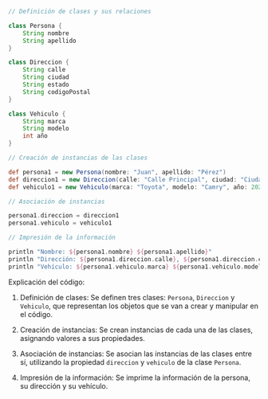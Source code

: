 ```groovy
// Definición de clases y sus relaciones

class Persona {
    String nombre
    String apellido
}

class Direccion {
    String calle
    String ciudad
    String estado
    String codigoPostal
}

class Vehiculo {
    String marca
    String modelo
    int año
}

// Creación de instancias de las clases

def persona1 = new Persona(nombre: "Juan", apellido: "Pérez")
def direccion1 = new Direccion(calle: "Calle Principal", ciudad: "Ciudad del Este", estado: "Estado 1", codigoPostal: "12345")
def vehiculo1 = new Vehiculo(marca: "Toyota", modelo: "Camry", año: 2020)

// Asociación de instancias

persona1.direccion = direccion1
persona1.vehiculo = vehiculo1

// Impresión de la información

println "Nombre: ${persona1.nombre} ${persona1.apellido}"
println "Dirección: ${persona1.direccion.calle}, ${persona1.direccion.ciudad}, ${persona1.direccion.estado}, ${persona1.direccion.codigoPostal}"
println "Vehículo: ${persona1.vehiculo.marca} ${persona1.vehiculo.modelo} (${persona1.vehiculo.año})"

```

Explicación del código:

1. Definición de clases: Se definen tres clases: `Persona`, `Direccion` y `Vehiculo`, que representan los objetos que se van a crear y manipular en el código.

2. Creación de instancias: Se crean instancias de cada una de las clases, asignando valores a sus propiedades.

3. Asociación de instancias: Se asocian las instancias de las clases entre sí, utilizando la propiedad `direccion` y `vehiculo` de la clase `Persona`.

4. Impresión de la información: Se imprime la información de la persona, su dirección y su vehículo.